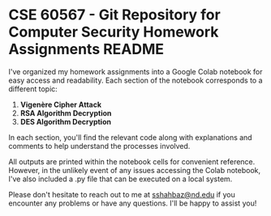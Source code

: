 
# CSE 60567 - Git Repository for Computer Security Homework Assignments README

I've organized my homework assignments into a Google Colab notebook for easy access and readability. Each section of the notebook corresponds to a different topic:

1. **Vigenère Cipher Attack**
2. **RSA Algorithm Decryption**
3. **DES Algorithm Decryption**

In each section, you'll find the relevant code along with explanations and comments to help understand the processes involved.

All outputs are printed within the notebook cells for convenient reference. However, in the unlikely event of any issues accessing the Colab notebook, I've also included a .py file that can be executed on a local system.

Please don't hesitate to reach out to me at sshahbaz@nd.edu if you encounter any problems or have any questions. I'll be happy to assist you!
